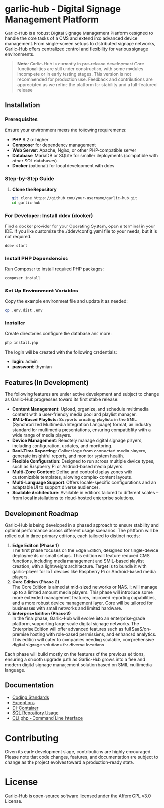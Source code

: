 # garlic-hub - Digital Signage Management Platform

Garlic-Hub is a robust Digital Signage Management Platform designed to handle the core tasks of a CMS and extend into advanced device management. From single-screen setups to distributed signage networks, Garlic-Hub offers centralized control and flexibility for various signage environments.

> **Note**: Garlic-Hub is currently in pre-release development.Core functionalities are still under construction, with some modules incomplete or in early testing stages. This version is not recommended for production use. Feedback and contributions are appreciated as we refine the platform for stability and a full-featured release.

## Installation

### Prerequisites
Ensure your environment meets the following requirements:
- **PHP** 8.2 or higher
- **Composer** for dependency management
- **Web Server**: Apache, Nginx, or other PHP-compatible server
- **Database**: MariaDB or SQLite for smaller deployments (compatible with other SQL databases)
- **Docker** (optional) for local development with ddev
 
### Step-by-Step Guide

1. **Clone the Repository**
```bash
   git clone https://github.com/your-username/garlic-hub.git
   cd garlic-hub
```
### For Developer: Install ddev (docker)

Find a docker provider for your Operating System, open a terminal in your IDE. If you like customize the ./ddev/config.yaml file to your needs, but it is not required.

```bash
ddev start
```
### Install PHP Dependencies
Run Composer to install required PHP packages:

```php
composer install
```

### Set Up Environment Variables
Copy the example environment file and update it as needed:

```bash
cp .env.dist .env
```
### Installer
Create directories configure the database and more:
```bash
php install.php
```
The login will be created with the following credentials:
- **login**: admin
- **password**: thymian

## Features (In Development)

The following features are under active development and subject to change as Garlic-Hub progresses toward its first stable release:

- **Content Management**: Upload, organize, and schedule multimedia content with a user-friendly media pool and playlist manager.
- **SMIL-Based Playlists**: Supports creating playlists in the SMIL (Synchronized Multimedia Integration Language) format, an industry standard for multimedia presentations, ensuring compatibility with a wide range of media players.
- **Device Management**: Remotely manage digital signage players, including configuration, updates, and monitoring.
- **Real-Time Reporting**: Collect logs from connected media players, generate insightful reports, and monitor system health.
- **Flexible Configuration**: Designed to run across multiple device types, such as Raspberry Pi or Android-based media players.
- **Multi-Zone Content**: Define and control display zones with customizable templates, allowing complex content layouts.
- **Multi-Language Support**: Offers locale-specific configurations and an adaptable UI to support diverse audiences.
- **Scalable Architecture**: Available in editions tailored to different scales – from local installations to cloud-hosted enterprise solutions.

## Development Roadmap

Garlic-Hub is being developed in a phased approach to ensure stability and optimal performance across different usage scenarios. The platform will be rolled out in three primary editions, each tailored to distinct needs:

1. **Edge Edition (Phase 1)**  
   The first phase focuses on the Edge Edition, designed for single-device deployments or small setups. This edition will feature reduced CMS functions, including media management and SMIL-based playlist creation, with a lightweight architecture. Target is to bundle it with garlic-player for IoT devices like Raspberry Pi or Android-based media players. 
2. **Core Edition (Phase 2)**  
   The Core Edition is aimed at mid-sized networks or NAS. It will manage up to a limited amount media players. This phase will introduce some more extended management features, improved reporting capabilities, and a more robust device management layer. Core will be tailored for businesses with small networks and limited hardware.
3. **Enterprise Edition (Phase 3)**  
   In the final phase, Garlic-Hub will evolve into an enterprise-grade platform, supporting large-scale digital signage networks. The Enterprise Edition will offer advanced features such as full SaaS/on-premise hosting with role-based permissions, and enhanced analytics. This edition will cater to companies needing scalable, comprehensive digital signage solutions for diverse locations.

Each phase will build mostly on the features of the previous editions, ensuring a smooth upgrade path as Garlic-Hub grows into a free and modern digital signage management solution based on SMIL multimedia language.

## Documentation
- [Coding Standards](docs%2Fcoding-standards.md)
- [Exceptions](docs%2Fexceptions.md)
- [DI-Container](docs%2Fdi-container.md)
- [SQL Repository Usage](docs%2Fsql-repository-usage.md)
- [CLI.php - Command Line Interface](docs%2Fcli.md)
# Contributing
Given its early development stage, contributions are highly encouraged. Please note that code changes, features, and documentation are subject to change as the project evolves toward a production-ready state.

# License
Garlic-Hub is open-source software licensed under the Affero GPL v3.0 License.